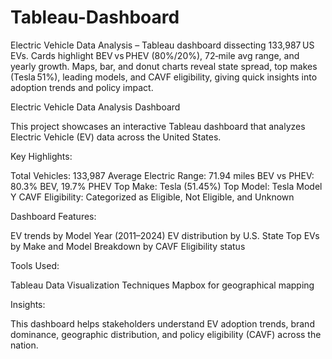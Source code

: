 # Tableau-Dashboard
Electric Vehicle Data Analysis – Tableau dashboard dissecting 133,987 US EVs. Cards highlight BEV vs PHEV (80%/20%), 72‑mile avg range, and yearly growth. Maps, bar, and donut charts reveal state spread, top makes (Tesla 51%), leading models, and CAVF eligibility, giving quick insights into adoption trends and policy impact.


Electric Vehicle Data Analysis Dashboard

   This project showcases an interactive Tableau dashboard that analyzes Electric Vehicle (EV) data across the United States.
   
Key Highlights:

   Total Vehicles: 133,987
   Average Electric Range: 71.94 miles
   BEV vs PHEV: 80.3% BEV, 19.7% PHEV
   Top Make: Tesla (51.45%)
   Top Model: Tesla Model Y
   CAVF Eligibility: Categorized as Eligible, Not Eligible, and Unknown
   
Dashboard Features:

   EV trends by Model Year (2011–2024)
   EV distribution by U.S. State
   Top EVs by Make and Model
   Breakdown by CAVF Eligibility status
   
Tools Used:
   
   Tableau
   Data Visualization Techniques
   Mapbox for geographical mapping
   
Insights:

  This dashboard helps stakeholders understand EV adoption trends, brand dominance, geographic distribution, and policy eligibility (CAVF) across the nation.

